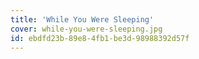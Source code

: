 ```yaml
---
title: 'While You Were Sleeping'
cover: while-you-were-sleeping.jpg
id: ebdfd23b-89e8-4fb1-be3d-98988392d57f
---
```

